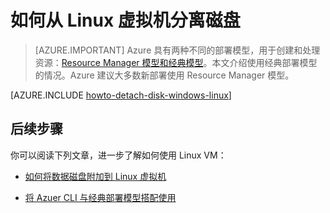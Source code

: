 <properties
	pageTitle="从 Linux VM 分离磁盘 | Azure"
	description="了解如何从使用经典部署模型创建的 Azure 虚拟机分离数据磁盘。"
	services="virtual-machines-linux"
	documentationCenter=""
	authors="iainfoulds"
	manager="timlt"
	editor=""
	tags="azure-service-management"/>  


<tags
	ms.service="virtual-machines-linux"
	ms.date="06/07/2016"
	wacn.date=""/>

# 如何从 Linux 虚拟机分离磁盘

> [AZURE.IMPORTANT] Azure 具有两种不同的部署模型，用于创建和处理资源：[Resource Manager 模型和经典模型](/documentation/articles/resource-manager-deployment-model)。本文介绍使用经典部署模型的情况。Azure 建议大多数新部署使用 Resource Manager 模型。

[AZURE.INCLUDE [howto-detach-disk-windows-linux](../includes/howto-detach-disk-linux.md)]

## 后续步骤
你可以阅读下列文章，进一步了解如何使用 Linux VM：

- [如何将数据磁盘附加到 Linux 虚拟机](/documentation/articles/virtual-machines-linux-classic-attach-disk)

- [将 Azuer CLI 与经典部署模型搭配使用](/documentation/articles/virtual-machines-command-line-tools)

<!---HONumber=Mooncake_Quality_Review_1215_2016-->
